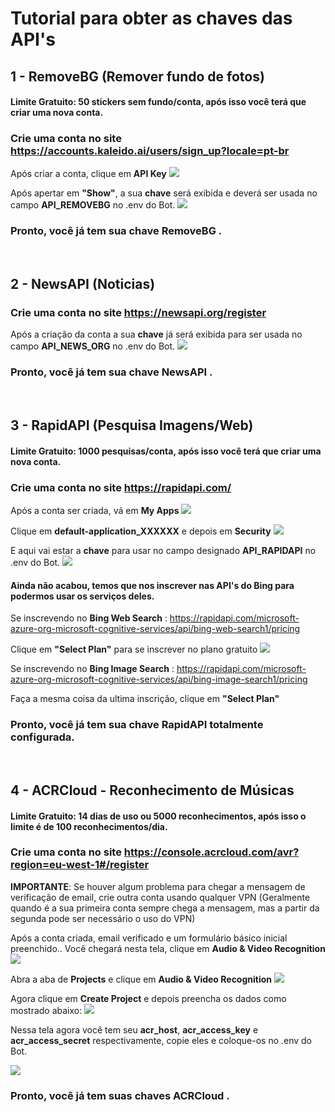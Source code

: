 # Tutorial para obter as chaves das API's


## 1 - RemoveBG (Remover fundo de fotos)

#### Limite Gratuito: 50 stickers sem fundo/conta, após isso você terá que criar uma nova conta.


### Crie uma conta no site https://accounts.kaleido.ai/users/sign_up?locale=pt-br

Após criar a conta, clique em **API Key**
<img src="https://i.imgur.com/llKh6JL.png" >

Após apertar em **"Show"**, a sua **chave** será exibida e deverá ser usada no campo **API_REMOVEBG** no .env do Bot.
<img src="https://i.imgur.com/kyANXdb.png"/>

### Pronto, você já tem sua chave RemoveBG .




<br>

## 2 - NewsAPI (Noticias)

### Crie uma conta no site https://newsapi.org/register

Após a criação da conta a sua **chave** já será exibida para ser usada no campo **API_NEWS_ORG** no .env do Bot.
<img src="https://i.imgur.com/WteuFSj.png">

### Pronto, você já tem sua chave NewsAPI .

<br>

## 3 - RapidAPI (Pesquisa Imagens/Web)
#### Limite Gratuito: 1000 pesquisas/conta, após isso você terá que criar uma nova conta.

### Crie uma conta no site https://rapidapi.com/

Após a conta ser criada, vá em **My Apps**
<img src="https://i.imgur.com/WBrfNFU.png">

Clique em **default-application_XXXXXX** e depois em **Security**
<img src="https://i.imgur.com/UG0a6oI.png">

E aqui vai estar a **chave** para usar no campo designado **API_RAPIDAPI** no .env do Bot.
<img src="https://i.imgur.com/2iLagG6.png">

#### Ainda não acabou, temos que nos inscrever nas API's do Bing para podermos usar os serviços deles.

Se inscrevendo no **Bing Web Search** : https://rapidapi.com/microsoft-azure-org-microsoft-cognitive-services/api/bing-web-search1/pricing

Clique em **"Select Plan"** para se inscrever no plano gratuito
<img src="https://i.imgur.com/m7I0Mwo.png">

Se inscrevendo no **Bing Image Search** : https://rapidapi.com/microsoft-azure-org-microsoft-cognitive-services/api/bing-image-search1/pricing

Faça a mesma coisa da ultima inscrição, clique em **"Select Plan"**

### Pronto, você já tem sua chave RapidAPI totalmente configurada.

<br>

## 4 - ACRCloud - Reconhecimento de Músicas

#### Limite Gratuito: 14 dias de uso ou 5000 reconhecimentos, após isso o limite é de 100 reconhecimentos/dia.

### Crie uma conta no site https://console.acrcloud.com/avr?region=eu-west-1#/register

**IMPORTANTE**: Se houver algum problema para chegar a mensagem de verificação de email, crie outra conta usando qualquer VPN (Geralmente quando é a sua primeira conta sempre chega a mensagem, mas a partir da segunda pode ser necessário o uso do VPN)

Após a conta criada, email verificado e um formulário básico inicial preenchido.. Você chegará nesta tela, clique em **Audio & Video Recognition**
<img src="https://i.imgur.com/CeKSsjO.png"/>

Abra a aba de **Projects** e clique em **Audio & Video Recognition**
<img src="https://i.imgur.com/owgNhyv.png"/>

Agora clique em **Create Project** e depois preencha os dados como mostrado abaixo:
<img src="https://i.imgur.com/530RtLA.png"/>

Nessa tela agora você tem seu **acr_host**, **acr_access_key** e **acr_access_secret** respectivamente, copie eles e coloque-os no .env do Bot.

<img src="https://i.imgur.com/BA8aUA5.png"/>

### Pronto, você já tem suas chaves ACRCloud .









